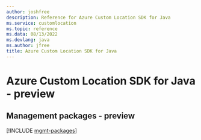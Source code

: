 ```yaml
---
author: joshfree
description: Reference for Azure Custom Location SDK for Java
ms.service: customlocation
ms.topic: reference
ms.data: 08/13/2022
ms.devlang: java
ms.author: jfree
title: Azure Custom Location SDK for Java
---
```

# Azure Custom Location SDK for Java - preview

## Management packages - preview
[!INCLUDE [mgmt-packages](custom-location-mgmt-index.md)]